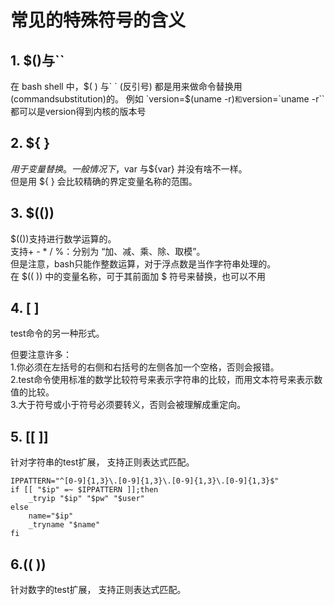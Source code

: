 # 常见的特殊符号的含义


## 1. $()与\`\`

在 bash shell 中，$( ) 与` ` (反引号) 都是用来做命令替换用(commandsubstitution)的。  
例如 `version=$(uname -r)`和`version=\`uname -r\``都可以是version得到内核的版本号  

## 2. ${ } 

${ }用于变量替换。一般情况下，$var 与${var} 并没有啥不一样。  
但是用 ${ } 会比较精确的界定变量名称的范围。

## 3. $(())

$(())支持进行数学运算的。  
支持+ - * / %：分别为 “加、减、乘、除、取模”。  
但是注意，bash只能作整数运算，对于浮点数是当作字符串处理的。  
在 $(( )) 中的变量名称，可于其前面加 $ 符号来替换，也可以不用  

## 4. [ ]

test命令的另一种形式。  

但要注意许多：  
1.你必须在左括号的右侧和右括号的左侧各加一个空格，否则会报错。  
2.test命令使用标准的数学比较符号来表示字符串的比较，而用文本符号来表示数值的比较。  
3.大于符号或小于符号必须要转义，否则会被理解成重定向。  


## 5. [[ ]]  

针对字符串的test扩展， 支持正则表达式匹配。  
```
IPPATTERN="^[0-9]{1,3}\.[0-9]{1,3}\.[0-9]{1,3}\.[0-9]{1,3}$"
if [[ "$ip" =~ $IPPATTERN ]];then
    _tryip "$ip" "$pw" "$user"
else
    name="$ip"
    _tryname "$name"
fi
```

## 6.(( ))

针对数字的test扩展， 支持正则表达式匹配。 

